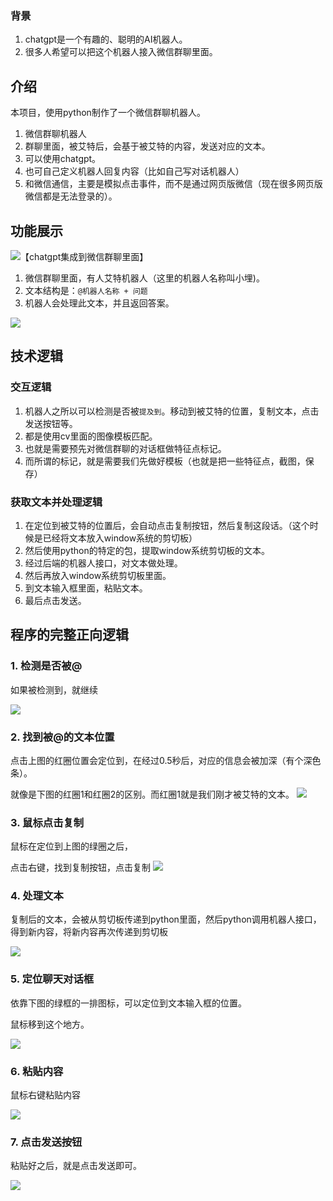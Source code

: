 ### 背景

1. chatgpt是一个有趣的、聪明的AI机器人。
2. 很多人希望可以把这个机器人接入微信群聊里面。

## 介绍
本项目，使用python制作了一个微信群聊机器人。
1. 微信群聊机器人
2. 群聊里面，被艾特后，会基于被艾特的内容，发送对应的文本。
3. 可以使用chatgpt。
4. 也可自己定义机器人回复内容（比如自己写对话机器人）
5. 和微信通信，主要是模拟点击事件，而不是通过网页版微信（现在很多网页版微信都是无法登录的）。

## 功能展示
![【chatgpt集成到微信群聊里面】](https://www.bilibili.com/video/BV1i8411G7xC/?share_source=copy_web&vd_source=5b5f47aad15364bf1b94d286348ab60c)

1. 微信群聊里面，有人艾特机器人（这里的机器人名称叫小埋)。
2. 文本结构是：`@机器人名称 + 问题`
2. 机器人会处理此文本，并且返回答案。

![](https://files.mdnice.com/user/7098/2afb7c41-16c7-4b6f-83cd-3e559ac3a124.png)


## 技术逻辑

### 交互逻辑
1. 机器人之所以可以检测是否被`提及到`。移动到被艾特的位置，复制文本，点击发送按钮等。
2. 都是使用cv里面的图像模板匹配。
3. 也就是需要预先对微信群聊的对话框做特征点标记。
4. 而所谓的标记，就是需要我们先做好模板（也就是把一些特征点，截图，保存）

### 获取文本并处理逻辑
1. 在定位到被艾特的位置后，会自动点击复制按钮，然后复制这段话。（这个时候是已经将文本放入window系统的剪切板）
2. 然后使用python的特定的包，提取window系统剪切板的文本。
3. 经过后端的机器人接口，对文本做处理。
4. 然后再放入window系统剪切板里面。
5. 到文本输入框里面，粘贴文本。
6. 最后点击发送。

## 程序的完整正向逻辑
### 1. 检测是否被@
如果被检测到，就继续

![](https://files.mdnice.com/user/7098/029f86b5-98d3-47b0-9594-d2ac08e97708.png)

### 2. 找到被@的文本位置
点击上图的红圈位置会定位到，在经过0.5秒后，对应的信息会被加深（有个深色条）。

就像是下图的红圈1和红圈2的区别。而红圈1就是我们刚才被艾特的文本。
![](https://files.mdnice.com/user/7098/2b8e4f96-9847-43f5-804c-d54a1bcb8236.png)

### 3. 鼠标点击复制
鼠标在定位到上图的绿圈之后，

点击右键，找到复制按钮，点击复制
![](https://files.mdnice.com/user/7098/48c240ec-13d7-41fa-81db-098208b0f7c5.png)


### 4. 处理文本

复制后的文本，会被从剪切板传递到python里面，然后python调用机器人接口，得到新内容，将新内容再次传递到剪切板

![](https://files.mdnice.com/user/7098/7815a87f-49bc-4024-b1ea-316e791b9bfa.png)

### 5. 定位聊天对话框
依靠下图的绿框的一排图标，可以定位到文本输入框的位置。

鼠标移到这个地方。

![](https://files.mdnice.com/user/7098/57c0517b-d064-40c1-9704-fa55beb6c9c7.png)



### 6. 粘贴内容

鼠标右键粘贴内容

![](https://files.mdnice.com/user/7098/73750523-28dd-486e-839d-0d8c0f3d2ec4.png)

### 7. 点击发送按钮

粘贴好之后，就是点击发送即可。


![](https://files.mdnice.com/user/7098/ffd130db-4ec1-4e88-85b3-45a9d27379a6.png)



